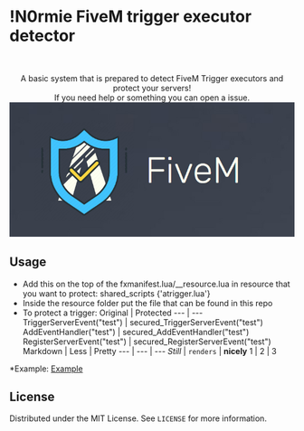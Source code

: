 # !N0rmie FiveM trigger executor detector
<br />
<p align="center">
  <p align="center">
    A basic system that is prepared to detect FiveM Trigger executors and protect your servers!
    <br />
    If you need help or something you can open a issue.
    <img src="https://github.com/N0rmie/Fivem-Trigger-Protector/blob/main/image.png?raw=true">
  </p>
</p>

## Usage

* Add this on the top of the fxmanifest.lua/__resource.lua in resource that you want to protect:
    shared_scripts {'atrigger.lua'}
* Inside the resource folder put the file that can be found in this repo
* To protect a trigger:
 Original | Protected
--- | ---
TriggerServerEvent("test") | secured_TriggerServerEvent("test")
AddEventHandler("test") | secured_AddEventHandler("test")
RegisterServerEvent("test") | secured_RegisterServerEvent("test")
Markdown | Less | Pretty
--- | --- | ---
*Still* | `renders` | **nicely**
1 | 2 | 3
    
*Example: [Example](https://streamable.com/cb49wm)

## License

Distributed under the MIT License. See `LICENSE` for more information.

